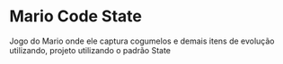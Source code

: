 # Mario Code State
Jogo do Mario onde ele captura cogumelos e demais itens de evolução utilizando, projeto utilizando o padrão State
